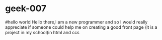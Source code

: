 # geek-007
#hello world
Hello there,I am a new programmer and so I would really appreciate if someone could help me on creating a good front page (it is a project in my school)in html and ccs
